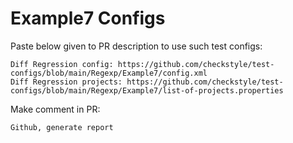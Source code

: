 # Example7 Configs
Paste below given to PR description to use such test configs:
```
Diff Regression config: https://github.com/checkstyle/test-configs/blob/main/Regexp/Example7/config.xml
Diff Regression projects: https://github.com/checkstyle/test-configs/blob/main/Regexp/Example7/list-of-projects.properties
```
Make comment in PR:
```
Github, generate report
```
